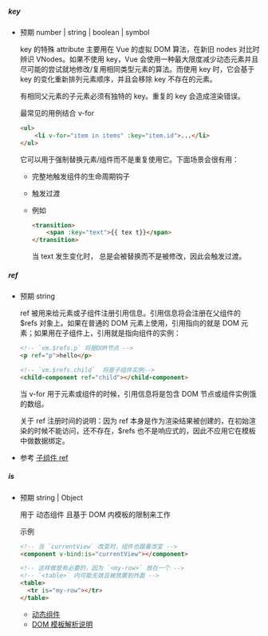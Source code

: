 ##### key

- 预期 number | string | boolean | symbol

  key 的特殊 attribute 主要用在 Vue  的虚拟 DOM 算法，在新旧 nodes 对比时辨识 VNodes。如果不使用 key，Vue 会使用一种最大限度减少动态元素并且尽可能的尝试就地修改/复用相同类型元素的算法。而使用 key 时，它会基于 key 的变化重新排列元素顺序，并且会移除 key 不存在的元素。

  有相同父元素的子元素必须有独特的 key。重复的 key 会造成渲染错误。

  最常见的用例结合 v-for

  ```html
  <ul>
      <li v-for="item in items" :key="item.id">...</li>
  </ul>
  ```

  它可以用于强制替换元素/组件而不是重复使用它。下面场景会很有用：

  - 完整地触发组件的生命周期钩子

  - 触发过渡

  - 例如

    ```html
    <transition>
    	<span :key="text">{{ tex t}}</span>
    </transition>
    ```

    当 text 发生变化时，<span> 总是会被替换而不是被修改，因此会触发过渡。

##### ref

- 预期 string

  ref 被用来给元素或子组件注册引用信息。引用信息将会注册在父组件的 $refs 对象上。如果在普通的 DOM 元素上使用，引用指向的就是 DOM 元素；如果用在子组件上，引用就是指向组件的实例：

  ```html
  <!-- `vm.$refs.p` 将是DOM节点 -->
  <p ref="p">hello</p>
  
  <!-- `vm.$refs.child`  将是子组件实例-->
  <child-component ref="child"></child-component>
  ```

  当 v-for 用于元素或组件的时候，引用信息将是包含 DOM 节点或组件实例饿的数组。

  关于 ref 注册时间的说明：因为 ref 本身是作为渲染结果被创建的，在初始渲染的时候不能访问，还不存在，$refs 也不是响应式的，因此不应用它在模板中做数据绑定。

- 参考  [子组件 ref](https://cn.vuejs.org/v2/guide/components-edge-cases.html#访问子组件实例或子元素)

##### is

- 预期 string | Object

  用于 动态组件 且基于 DOM 内模板的限制来工作

  示例

  ```html
  <!-- 当 `currentView` 改变时，组件也跟着改变 -->
  <component v-bind:is="currentView"></component>
  
  <!-- 这样做是有必要的，因为 `<my-row>` 放在一个 -->
  <!-- `<table>` 内可能无效且被放置到外面 -->
  <table>
    <tr is="my-row"></tr>
  </table>
  ```
  - [动态组件](https://cn.vuejs.org/v2/guide/components.html#动态组件)
  - [DOM 模板解析说明](https://cn.vuejs.org/v2/guide/components.html#解析-DOM-模板时的注意事项)



